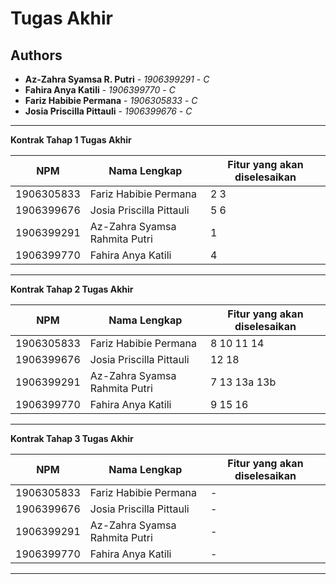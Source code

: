 # Tugas Akhir
## Authors
* **Az-Zahra Syamsa R. Putri** - *1906399291* - *C*
* **Fahira Anya Katili** - *1906399770* - *C*
* **Fariz Habibie Permana** - *1906305833* - *C*
* **Josia Priscilla Pittauli** - *1906399676* - *C*

---
**Kontrak Tahap 1 Tugas Akhir**

| NPM | Nama Lengkap | Fitur yang akan diselesaikan  |
| ----------| --- | ---------- | 
| 1906305833 | Fariz Habibie Permana | 2 3 |
| 1906399676 | Josia Priscilla Pittauli | 5 6 |
| 1906399291 | Az-Zahra Syamsa Rahmita Putri | 1 |
| 1906399770 | Fahira Anya Katili | 4 |
---
**Kontrak Tahap 2 Tugas Akhir**

| NPM | Nama Lengkap | Fitur yang akan diselesaikan  |
| ----------| --- | ---------- | 
| 1906305833 | Fariz Habibie Permana | 8 10 11 14 |
| 1906399676 | Josia Priscilla Pittauli | 12 18 |
| 1906399291 | Az-Zahra Syamsa Rahmita Putri | 7 13 13a 13b |
| 1906399770 | Fahira Anya Katili | 9 15 16 |
---
**Kontrak Tahap 3 Tugas Akhir**

| NPM | Nama Lengkap | Fitur yang akan diselesaikan  |
| ----------| --- | ---------- | 
| 1906305833 | Fariz Habibie Permana | - |
| 1906399676 | Josia Priscilla Pittauli | - |
| 1906399291 | Az-Zahra Syamsa Rahmita Putri | - |
| 1906399770 | Fahira Anya Katili | - |
---